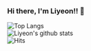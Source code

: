 ### Hi there, I'm Liyeon!! 👋

![Top Langs](https://github-readme-stats.vercel.app/api/top-langs/?username=liyeon)<br/>
![Liyeon's github stats](https://github-readme-stats.vercel.app/api?username=liyeon&show_icons=true&hide=stars&theme=gruvbox)<br/>
![Hits](https://hits.seeyoufarm.com/api/count/incr/badge.svg?url=https%3A%2F%2Fgithub.com%2Fliyeon&count_bg=%23D9A530&title_bg=%23000000&icon=&icon_color=%23E7E7E7&title=hits&edge_flat=false)

<!--
**liyeon/liyeon** is a ✨ _special_ ✨ repository because its `README.md` (this file) appears on your GitHub profile.

Here are some ideas to get you started:

- 🔭 I’m currently working on ...
- 🌱 I’m currently learning ...
- 👯 I’m looking to collaborate on ...
- 🤔 I’m looking for help with ...
- 💬 Ask me about ...
- 📫 How to reach me: ...
- 😄 Pronouns: ...
- ⚡ Fun fact: ...
-->
